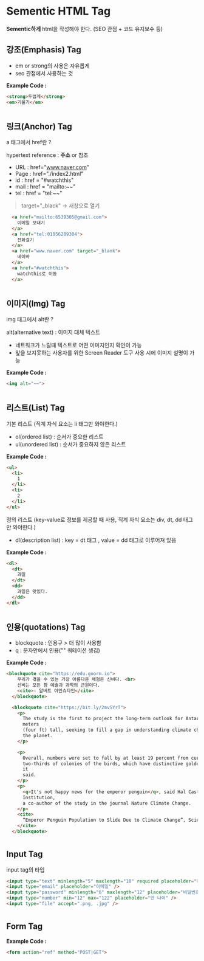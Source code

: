 # Sementic HTML Tag #

**Sementic하게** html을 작성해야 한다. (SEO 관점 + 코드 유지보수 등)

## 강조(Emphasis) Tag ##

+ em or strong의 사용은 자유롭게
+ seo 관점에서 사용하는 것

**Example Code :**
```html
<strong>두껍게</strong>
<em>기울기</em>
```
#

## 링크(Anchor) Tag ##

a 태그에서 href란 ?

hypertext reference : **주소** or 참조
  + URL : href="www.naver.com"
  + Page : href="./index2.html"
  + id : href = "#watchthis"
  + mail : href = "mailto:~~"
  + tel : href = "tel:~~"

> target="_black" -> 새창으로 열기

```html
  <a href="mailto:6539305@gmail.com">
    이메일 보내기
  </a>
  <a href="tel:01056289304">
    전화걸기
  </a>
  <a href="www.naver.com" target="_blank">
    네이바
  </a>
  <a href="#watchthis">
    watchthis로 이동
  </a>
```

#

## 이미지(Img) Tag ##

img 태그에서 alt란 ?

alt(alternative text) : 이미지 대체 텍스트
  + 네트워크가 느릴때 텍스트로 어떤 이미지인지 확인이 가능
  + 앞을 보지못하는 사용자를 위한 Screen Reader 도구 사용 시에 이미지 설명이 가능

**Example Code :**
```html
<img alt="~~">
```

#

## 리스트(List) Tag ##

기본 리스트 (직계 자식 요소는 li 태그만 와야한다.)
+ ol(ordered list) : 순서가 중요한 리스트
+ ul(unordered list) : 순서가 중요하지 않은 리스트

**Example Code :**
```html
<ul>
  <li>
    1
  </li>
  <li>
    2
  </li>
</ul>
```

정의 리스트 (key-value로 정보를 제공할 때 사용, 직계 자식 요소는 div, dt, dd 태그만 와야한다.)
+ dl(description list) : key = dt 태그 , value = dd 태그로 이루어져 있음

**Example Code :**
```html
<dl>
  <dt>
    과일
  </dt>
  <dd>
    과일은 맛있다.
  </dd>
</dl>
```

#

## 인용(quotations) Tag ##

+ blockquote : 인용구 > 더 많이 사용함
+ q : 문자안에서 인용("" 쿼테이션 생김)

**Example Code :**
```html
<blockquote cite="https://edu.goorm.io">
    우리가 겪을 수 있는 가장 아름다운 체험은 신비다. <br>
    신비는 모든 참 예술과 과학의 근원이다.
    <cite>- 알버트 아인슈타인</cite>
  </blockquote>

  <blockquote cite="https://bit.ly/2mvSYrT">
    <p>
      The study is the first to project the long-term outlook for Antarctica's largest penguins, which can grow 1.2
      meters
      (four ft) tall, seeking to fill a gap in understanding climate change and wildlife in one of the remotest parts of
      the planet.
    </p>

    <p>
      Overall, numbers were set to fall by at least 19 percent from current levels by 2100 as sea ice melts. And
      two-thirds of colonies of the birds, which have distinctive golden head patches, would decline by more than half,
      it
      said.
    </p>
    <p>
      <q>It's not happy news for the emperor penguin</q>, said Hal Castellan of the U.S. Woods Hole Oceanographic
      Institution,
      a co-author of the study in the journal Nature Climate Change.
    </p>
    <cite>
      “Emperor Penguin Population to Slide Due to Climate Change”, Scientific American, June 29, 2014,
    </cite>
  </blockquote>
```

#

## Input Tag ##

input tag의 타입


```html
<input type="text" minlength="5" maxlength="10" required placeholder="아이디" />
<input type="email" placeholder="이메일" />
<input type="password" minlength="6" maxlength="12" placeholder="비밀번호" />
<input type="number" min="12" max="122" placeholder="만 나이" />
<input type="file" accept=".png, .jpg" />
```

#

## Form Tag ##


**Example Code :**
```html
<form action="ref" method="POST|GET">

  
```
